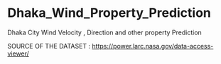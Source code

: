 # Dhaka_Wind_Property_Prediction
Dhaka City Wind Velocity , Direction and other property Prediction

SOURCE OF THE DATASET : https://power.larc.nasa.gov/data-access-viewer/

